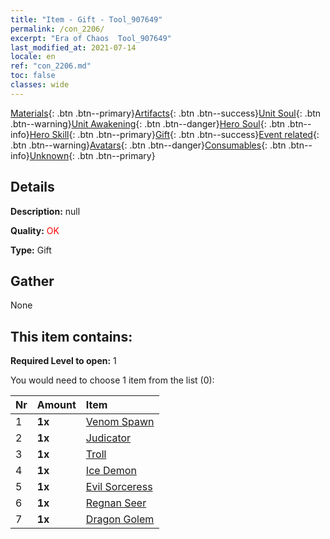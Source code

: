 ```yaml
---
title: "Item - Gift - Tool_907649"
permalink: /con_2206/
excerpt: "Era of Chaos  Tool_907649"
last_modified_at: 2021-07-14
locale: en
ref: "con_2206.md"
toc: false
classes: wide
---
```

 [Materials](/Items/){: .btn .btn--primary}[Artifacts](/Items/Artifacts/){: .btn .btn--success}[Unit Soul](/Items/UnitSoul/){: .btn .btn--warning}[Unit Awakening](/Items/UnitAwakening/){: .btn .btn--danger}[Hero Soul](/Items/HeroSoul/){: .btn .btn--info}[Hero Skill](/Items/HeroSkill/){: .btn .btn--primary}[Gift](/Items/Gift/){: .btn .btn--success}[Event related](/Items/Events/){: .btn .btn--warning}[Avatars](/Items/Avatars/){: .btn .btn--danger}[Consumables](/Items/Consumables/){: .btn .btn--info}[Unknown](/Items/Unknown/){: .btn .btn--primary}

## Details
 **Description:** null

 **Quality:** <span style="color: #FF0000">OK</span>

 **Type:** Gift

## Gather

  None

## This item contains:

 **Required Level to open:** 1

 You would need to choose 1 item from the list (0):

  | Nr | Amount |     Item    |
  |:---|:-------|:------------|
  | 1 |  **1x** | [Venom Spawn](/Items/unt_234/) |  | 
  | 2 |  **1x** | [Judicator](/Items/unt_198/) |  | 
  | 3 |  **1x** | [Troll](/Items/unt_225/) |  | 
  | 4 |  **1x** | [Ice Demon](/Items/unt_269/) |  | 
  | 5 |  **1x** | [Evil Sorceress](/Items/unt_252/) |  | 
  | 6 |  **1x** | [Regnan Seer](/Items/unt_279/) |  | 
  | 7 |  **1x** | [Dragon Golem](/Items/unt_243/) |  | 
